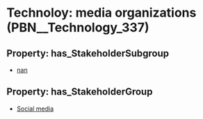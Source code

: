 # Technoloy: __media organizations__ (PBN__Technology_337)

## Property: has_StakeholderSubgroup

* [nan](PBN__TechSubgroup_7)

## Property: has_StakeholderGroup

* [Social media](PBN__TechGroup_1)

